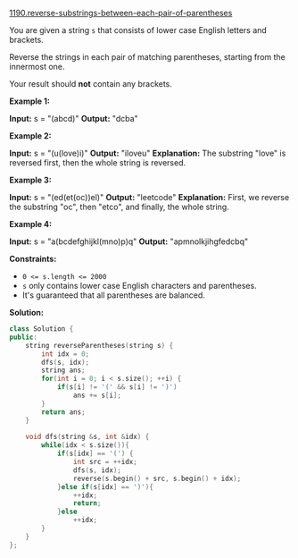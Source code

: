 [1190.reverse-substrings-between-each-pair-of-parentheses](https://leetcode.com/problems/reverse-substrings-between-each-pair-of-parentheses/)  

You are given a string `s` that consists of lower case English letters and brackets. 

Reverse the strings in each pair of matching parentheses, starting from the innermost one.

Your result should **not** contain any brackets.

**Example 1:**

**Input:** s = "(abcd)"
**Output:** "dcba"

**Example 2:**

**Input:** s = "(u(love)i)"
**Output:** "iloveu"
**Explanation:** The substring "love" is reversed first, then the whole string is reversed.

**Example 3:**

**Input:** s = "(ed(et(oc))el)"
**Output:** "leetcode"
**Explanation:** First, we reverse the substring "oc", then "etco", and finally, the whole string.

**Example 4:**

**Input:** s = "a(bcdefghijkl(mno)p)q"
**Output:** "apmnolkjihgfedcbq"

**Constraints:**

*   `0 <= s.length <= 2000`
*   `s` only contains lower case English characters and parentheses.
*   It's guaranteed that all parentheses are balanced.  



**Solution:**  

```cpp
class Solution {
public:
    string reverseParentheses(string s) {
        int idx = 0;
        dfs(s, idx);
        string ans;
        for(int i = 0; i < s.size(); ++i) {
            if(s[i] != '(' && s[i] != ')')
                ans += s[i];
        }
        return ans;
    }
    
    void dfs(string &s, int &idx) {
        while(idx < s.size()){
            if(s[idx] == '(') {
                int src = ++idx;
                dfs(s, idx);
                reverse(s.begin() + src, s.begin() + idx);
            }else if(s[idx] == ')'){
                ++idx;
                return;
            }else
                ++idx;
        }
    }
};
```
      